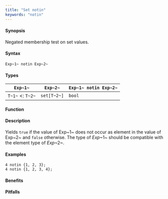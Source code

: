```yaml
---
title: "Set notin"
keywords: "notin"
---
```


#### Synopsis

Negated membership test on set values.

#### Syntax

`Exp~1~ notin Exp~2~`

#### Types


| `Exp~1~`           |  `Exp~2~`    | `Exp~1~ notin Exp~2~`  |
| --- | --- | --- |
| `T~1~`  <: `T~2~` |  `set[T~2~]` | `bool`                   |


#### Function

#### Description

Yields `true` if the value of Exp~1~ does not occur as element in the value of Exp~2~ and `false` otherwise. The type of _Exp_~1~ should be compatible with the element type of _Exp_~2~.

#### Examples

```rascal-shell
4 notin {1, 2, 3};
4 notin {1, 2, 3, 4};
```

#### Benefits

#### Pitfalls

